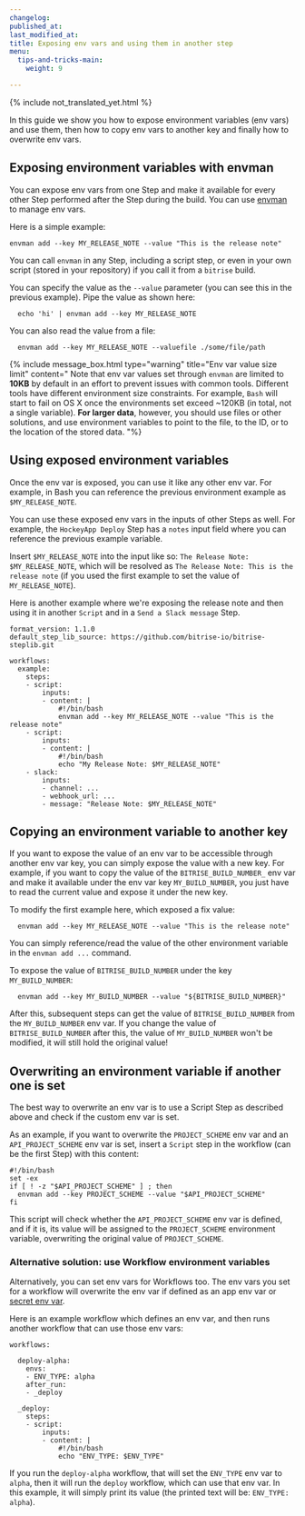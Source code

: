 ```yaml
---
changelog:
published_at:
last_modified_at:
title: Exposing env vars and using them in another step
menu:
  tips-and-tricks-main:
    weight: 9

---
```

{% include not_translated_yet.html %}

In this guide we show you how to expose environment variables (env vars) and use them, then how to copy env vars to another key and finally how to overwrite env vars.

## Exposing environment variables with envman

You can expose env vars from one Step and make it available for every other Step performed after the Step during the build. You can use [envman](https://github.com/bitrise-io/envman/) to manage env vars.

Here is a simple example:

    envman add --key MY_RELEASE_NOTE --value "This is the release note"

You can call `envman` in any Step, including a script step, or even in your own script (stored in your repository) if you call it from a `bitrise` build.

You can specify the value as the `--value` parameter (you can see this in the previous example). Pipe the value as shown here:

      echo 'hi' | envman add --key MY_RELEASE_NOTE

You can also read the value from a file:

      envman add --key MY_RELEASE_NOTE --valuefile ./some/file/path

{% include message_box.html type="warning" title="Env var value size limit" content=" Note that env var values set through `envman` are limited to **10KB** by default in an effort to prevent issues with common tools. Different tools have different environment size constraints. For example, `Bash` will start to fail on OS X once the environments set exceed \~120KB (in total, not a single variable). **For larger data**, however, you should use files or other solutions, and use environment variables to point to the file, to the ID, or to the location of the stored data. "%}

## Using exposed environment variables

Once the env var is exposed, you can use it like any other env var. For example, in Bash you can reference the previous environment example as `$MY_RELEASE_NOTE`.

You can use these exposed env vars in the inputs of other Steps as well. For example, the `HockeyApp Deploy` Step has a `notes` input field where you can reference the previous example variable.

Insert `$MY_RELEASE_NOTE` into the input like so: `The Release Note: $MY_RELEASE_NOTE`, which will be resolved as `The Release Note: This is the release note` (if you used the first example to set the value of `MY_RELEASE_NOTE`).

Here is another example where we're exposing the release note and then using it in another `Script` and in a `Send a Slack message` Step.

    format_version: 1.1.0
    default_step_lib_source: https://github.com/bitrise-io/bitrise-steplib.git
    
    workflows:
      example:
        steps:
        - script:
            inputs:
            - content: |
                #!/bin/bash
                envman add --key MY_RELEASE_NOTE --value "This is the release note"
        - script:
            inputs:
            - content: |
                #!/bin/bash
                echo "My Release Note: $MY_RELEASE_NOTE"
        - slack:
            inputs:
            - channel: ...
            - webhook_url: ...
            - message: "Release Note: $MY_RELEASE_NOTE"

## Copying an environment variable to another key

If you want to expose the value of an env var to be accessible through another env var key, you can simply expose the value with a new key. For example, if you want to copy the value of the `BITRISE_BUILD_NUMBER_` env var and make it available under the env var key `MY_BUILD_NUMBER`, you just have to read the current value and expose it under the new key.

To modify the first example here, which exposed a fix value:

      envman add --key MY_RELEASE_NOTE --value "This is the release note"

You can simply reference/read the value of the other environment variable in the `envman add ...` command.

To expose the value of `BITRISE_BUILD_NUMBER` under the key `MY_BUILD_NUMBER`:

      envman add --key MY_BUILD_NUMBER --value "${BITRISE_BUILD_NUMBER}"

After this, subsequent steps can get the value of `BITRISE_BUILD_NUMBER` from the `MY_BUILD_NUMBER` env var. If you change the value of `BITRISE_BUILD_NUMBER` after this, the value of `MY_BUILD_NUMBER` won't be modified, it will still hold the original value!

## Overwriting an environment variable if another one is set

The best way to overwrite an env var is to use a Script Step as described above and check if the custom env var is set.

As an example, if you want to overwrite the `PROJECT_SCHEME` env var and an `API_PROJECT_SCHEME` env var is set, insert a `Script` step in the workflow (can be the first Step) with this content:

    #!/bin/bash
    set -ex
    if [ ! -z "$API_PROJECT_SCHEME" ] ; then
      envman add --key PROJECT_SCHEME --value "$API_PROJECT_SCHEME"
    fi

This script will check whether the `API_PROJECT_SCHEME` env var is defined, and if it is, its value will be assigned to the `PROJECT_SCHEME` environment variable, overwriting the original value of `PROJECT_SCHEME`.

### Alternative solution: use Workflow environment variables

Alternatively, you can set env vars for Workflows too. The env vars you set for a workflow will overwrite the env var if defined as an app env var or [secret env var](/builds/env-vars-secret-env-vars/#about-secrets/).

Here is an example workflow which defines an env var, and then runs another workflow that can use those env vars:

    workflows:
    
      deploy-alpha:
        envs:
        - ENV_TYPE: alpha
        after_run:
        - _deploy
    
      _deploy:
        steps:
        - script:
            inputs:
            - content: |
                #!/bin/bash
                echo "ENV_TYPE: $ENV_TYPE"

If you run the `deploy-alpha` workflow, that will set the `ENV_TYPE` env var to `alpha`, then it will run the `deploy` workflow, which can use that env var. In this example, it will simply print its value (the printed text will be: `ENV_TYPE: alpha`).